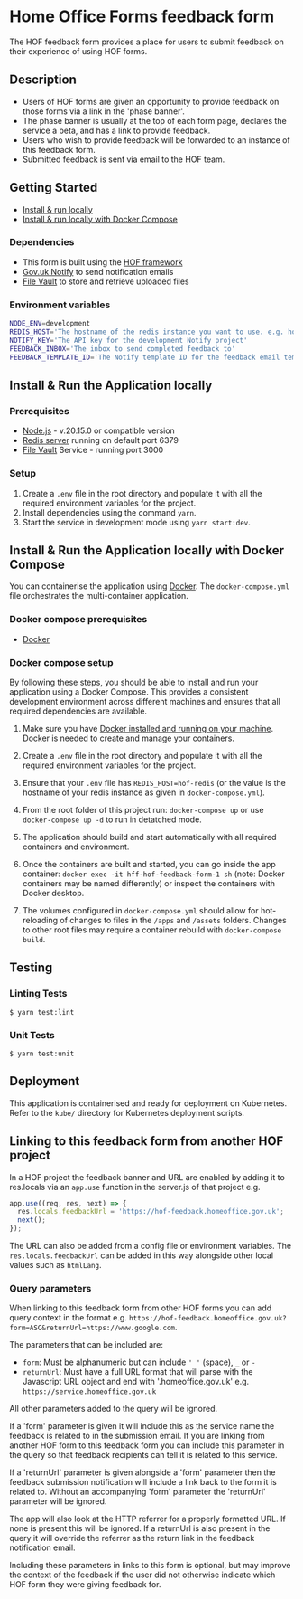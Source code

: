 # Home Office Forms feedback form

The HOF feedback form provides a place for users to submit feedback on their experience of using HOF forms.

## Description

- Users of HOF forms are given an opportunity to provide feedback on those forms via a link in the 'phase banner'.
- The phase banner is usually at the top of each form page, declares the service a beta, and has a link to provide feedback.
- Users who wish to provide feedback will be forwarded to an instance of this feedback form.
- Submitted feedback is sent via email to the HOF team.

## Getting Started

- [Install & run locally](#install--run-the-application-locally)
- [Install & run locally with Docker Compose](#install--run-the-application-locally-with-docker-compose)

### Dependencies

- This form is built using the [HOF framework](https://github.com/UKHomeOfficeForms/hof)
- [Gov.uk Notify](https://www.notifications.service.gov.uk) to send notification emails
- [File Vault](https://github.com/UKHomeOffice/file-vault) to store and retrieve uploaded files

### Environment variables

```bash
NODE_ENV=development
REDIS_HOST='The hostname of the redis instance you want to use. e.g. hof-redis or 127.0.0.1'
NOTIFY_KEY='The API key for the development Notify project'
FEEDBACK_INBOX='The inbox to send completed feedback to'
FEEDBACK_TEMPLATE_ID='The Notify template ID for the feedback email template.'
```

## Install & Run the Application locally

### Prerequisites

- [Node.js](https://nodejs.org/en/) - v.20.15.0 or compatible version
- [Redis server](http://redis.io/download) running on default port 6379
- [File Vault](https://github.com/UKHomeOffice/file-vault) Service - running port 3000

### Setup

1. Create a `.env` file in the root directory and populate it with all the required environment variables for the project.
2. Install dependencies using the command `yarn`.
3. Start the service in development mode using `yarn start:dev`.

## Install & Run the Application locally with Docker Compose

You can containerise the application using [Docker](https://www.docker.com). The `docker-compose.yml` file orchestrates the multi-container application.

### Docker compose prerequisites

- [Docker](https://www.docker.com)

### Docker compose setup

By following these steps, you should be able to install and run your application using a Docker Compose. This provides a consistent development environment across different machines and ensures that all required dependencies are available.

1. Make sure you have [Docker installed and running on your machine](https://www.docker.com/products/docker-desktop/). Docker is needed to create and manage your containers.

2. Create a `.env` file in the root directory and populate it with all the required environment variables for the project.

3. Ensure that your `.env` file has `REDIS_HOST=hof-redis` (or the value is the hostname of your redis instance as given in `docker-compose.yml`).

4. From the root folder of this project run: `docker-compose up` or use `docker-compose up -d` to run in detatched mode.

5. The application should build and start automatically with all required containers and environment.

6. Once the containers are built and started, you can go inside the app container: `docker exec -it hff-hof-feedback-form-1 sh` (note: Docker containers may be named differently) or inspect the containers with Docker desktop.

7. The volumes configured in `docker-compose.yml` should allow for hot-reloading of changes to files in the `/apps` and `/assets` folders. Changes to other root files may require a container rebuild with `docker-compose build`.

## Testing

### Linting Tests

`$ yarn test:lint`

### Unit Tests

`$ yarn test:unit`

## Deployment

This application is containerised and ready for deployment on Kubernetes. Refer to the `kube/` directory for Kubernetes deployment scripts.

## Linking to this feedback form from another HOF project

In a HOF project the feedback banner and URL are enabled by adding it to res.locals via an `app.use` function in the server.js of that project e.g.

```javascript
app.use((req, res, next) => {
  res.locals.feedbackUrl = 'https://hof-feedback.homeoffice.gov.uk';
  next();
});
```

The URL can also be added from a config file or environment variables. The `res.locals.feedbackUrl` can be added in this way alongside other local values such as `htmlLang`.

### Query parameters

When linking to this feedback form from other HOF forms you can add query context in the format e.g. `https://hof-feedback.homeoffice.gov.uk?form=ASC&returnUrl=https://www.google.com`.

The parameters that can be included are:

- `form`: Must be alphanumeric but can include `' '` (space), `_` or `-`
- `returnUrl`: Must have a full URL format that will parse with the Javascript URL object and end with '.homeoffice.gov.uk' e.g. `https://service.homeoffice.gov.uk`

All other parameters added to the query will be ignored.

If a 'form' parameter is given it will include this as the service name the feedback is related to in the submission email. If you are linking from another HOF form to this feedback form you can include this parameter in the query so that feedback recipients can tell it is related to this service.

If a 'returnUrl' parameter is given alongside a 'form' parameter then the feedback submission notification will include a link back to the form it is related to. Without an accompanying 'form' parameter the 'returnUrl' parameter will be ignored.

The app will also look at the HTTP referrer for a properly formatted URL. If none is present this will be ignored. If a returnUrl is also present in the query it will override the referrer as the return link in the feedback notification email.

Including these parameters in links to this form is optional, but may improve the context of the feedback if the user did not otherwise indicate which HOF form they were giving feedback for.
